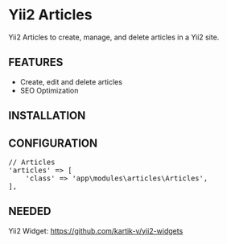 Yii2 Articles
=============

Yii2 Articles to create, manage, and delete articles in a Yii2 site.

<h2>FEATURES</h2>

<ul>
  <li>Create, edit and delete articles</li>
  <li>SEO Optimization</li>
</ul>

<h2>INSTALLATION</h2>

<h2>CONFIGURATION</h2>

<pre>// Articles
'articles' => [
	'class' => 'app\modules\articles\Articles',
],</pre>

<h2>NEEDED</h2>

Yii2 Widget: https://github.com/kartik-v/yii2-widgets

